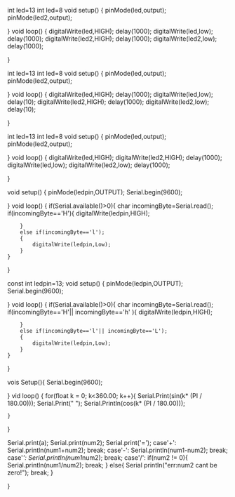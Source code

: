 int led=13
int led=8
void setup() {
    pinMode(led,output);
     pinMode(led2,output);

}
void loop()
{
    digitalWrite(led,HIGH);
    delay(1000);
    digitalWrite(led,low);
    delay(1000);
    digitalWrite(led2,HIGH);
    delay(1000);
    digitalWrite(led2,low);
    delay(1000);


}



int led=13
int led=8
void setup() {
    pinMode(led,output);
     pinMode(led2,output);

}
void loop()
{
    digitalWrite(led,HIGH);
    delay(1000);
    digitalWrite(led,low);
    delay(10);
    digitalWrite(led2,HIGH);
    delay(1000);
    digitalWrite(led2,low);
    delay(10);


}



int led=13
int led=8
void setup() {
    pinMode(led,output);
     pinMode(led2,output);

}
void loop()
{
    digitalWrite(led,HIGH);
    digitalWrite(led2,HIGH);
    delay(1000);
    digitalWrite(led,low);
    digitalWrite(led2,low);
    delay(1000);
    
  
  
    


}




void setup() {
    pinMode(ledpin,OUTPUT);
  Serial.begin(9600);

}
void loop()
{
    if(Serial.available()>0){
        char incomingByte=Serial.read();
        if(incomingByte=='H'){
             digitalWrite(ledpin,HIGH);

        }
        else if(incomingByte=='l');
        {
            digitalWrite(ledpin,Low);
        }
    }
   
    
  
  
    


}



const int ledpin=13;
void setup() {
    pinMode(ledpin,OUTPUT);
  Serial.begin(9600);

}
void loop()
{
    if(Serial.available()>0){
        char incomingByte=Serial.read();
        if(incomingByte=='H'|| incomingByte=='h' ){
             digitalWrite(ledpin,HIGH);

        }
        else if(incomingByte=='l'|| incomingByte=='L');
        {
            digitalWrite(ledpin,Low);
        }
    }
   
    
  
  
    


}


vois Setup(){
    Serial.begin(9600);

}
vid loop() {
    for(float k = 0; k<360.00; k++){
        Serial.Print(sin(k* (PI / 180.00)));
        Serial.Print(" ");
        Serial.Println(cos(k* (PI / 180.00)));

    }
}


Serial.print(a);
Serial.print(num2);
Serial.print('=');
case'+':
Serial.println(num1+num2);
break;
case'-':
Serial.println(num1-num2);
break;
case'*':
Serial.println(num1*num2);
break;
case'/':
if(num2 != 0){
    Serial.println(num1/num2);
    break;
}
else{
    Serial println("err:num2 cant be zero!");
    break;
}


   
    
  
  
    


}
